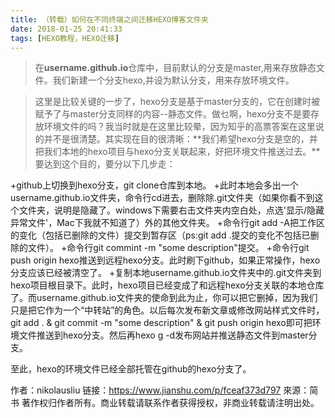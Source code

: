 ```yaml
---
title: （转载）如何在不同终端之间迁移HEXO博客文件夹
date: 2018-01-25 20:41:33
tags: [HEXO教程，HEXO迁移]
---
```

>在**username.github.io**仓库中，目前默认的分支是master,用来存放静态文件。我们新建一个分支hexo,并设为默认分支，用来存放环境文件。

>这里是比较关键的一步了，hexo分支是基于master分支的，它在创建时被赋予了与master分支同样的内容--静态文件。做乜啊，hexo分支不是要存放环境文件的吗？我当时就是在这里比较晕，因为知乎的高票答案在这里说的并不是很清楚。其实现在目的很清晰：**我们希望hexo分支是空的，并把我们本地的hexo项目与hexo分支关联起来，好把环境文件推送过去。**要达到这个目的，要分以下几步走：

+github上切换到hexo分支，git clone仓库到本地。
+此时本地会多出一个username.github.io文件夹，命令行cd进去，删除除.git文件夹（如果你看不到这个文件夹，说明是隐藏了。windows下需要右击文件夹内空白处，点选'显示/隐藏 异常文件'，Mac下我就不知道了）外的其他文件夹。
+命令行git add -A把工作区的变化（包括已删除的文件）提交到暂存区（ps:git add .提交的变化不包括已删除的文件）。
+命令行git commint -m "some description"提交。
+命令行git push origin hexo推送到远程hexo分支。此时刷下github，如果正常操作，hexo分支应该已经被清空了。
+复制本地username.github.io文件夹中的.git文件夹到hexo项目根目录下。此时，hexo项目已经变成了和远程hexo分支关联的本地仓库了。而username.github.io文件夹的使命到此为止，你可以把它删掉，因为我们只是把它作为一个“中转站”的角色。以后每次发布新文章或修改网站样式文件时，git add . & git commit -m "some description" & git push origin hexo即可把环境文件推送到hexo分支。然后再hexo g -d发布网站并推送静态文件到master分支。

至此，hexo的环境文件已经全部托管在github的hexo分支了。

作者：nikolausliu
链接：https://www.jianshu.com/p/fceaf373d797
來源：简书
著作权归作者所有。商业转载请联系作者获得授权，非商业转载请注明出处。